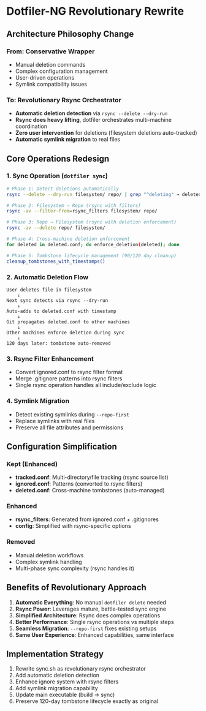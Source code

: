 # Dotfiler-NG Revolutionary Rewrite

## Architecture Philosophy Change

### From: Conservative Wrapper
- Manual deletion commands
- Complex configuration management  
- User-driven operations
- Symlink compatibility issues

### To: Revolutionary Rsync Orchestrator
- **Automatic deletion detection** via `rsync --delete --dry-run`
- **Rsync does heavy lifting**, dotfiler orchestrates multi-machine coordination
- **Zero user intervention** for deletions (filesystem deletions auto-tracked)
- **Automatic symlink migration** to real files

## Core Operations Redesign

### 1. Sync Operation (`dotfiler sync`)
```bash
# Phase 1: Detect deletions automatically
rsync --delete --dry-run filesystem/ repo/ | grep "^deleting" → deleted.conf

# Phase 2: Filesystem → Repo (rsync with filters)  
rsync -av --filter-from=rsync_filters filesystem/ repo/

# Phase 3: Repo → Filesystem (rsync with deletion enforcement)
rsync -av --delete repo/ filesystem/

# Phase 4: Cross-machine deletion enforcement
for deleted in deleted.conf; do enforce_deletion(deleted); done

# Phase 5: Tombstone lifecycle management (90/120 day cleanup)
cleanup_tombstones_with_timestamps()
```

### 2. Automatic Deletion Flow
```
User deletes file in filesystem 
    ↓
Next sync detects via rsync --dry-run
    ↓  
Auto-adds to deleted.conf with timestamp
    ↓
Git propagates deleted.conf to other machines
    ↓
Other machines enforce deletion during sync
    ↓
120 days later: tombstone auto-removed
```

### 3. Rsync Filter Enhancement
- Convert ignored.conf to rsync filter format
- Merge .gitignore patterns into rsync filters
- Single rsync operation handles all include/exclude logic

### 4. Symlink Migration
- Detect existing symlinks during `--repo-first`
- Replace symlinks with real files
- Preserve all file attributes and permissions

## Configuration Simplification

### Kept (Enhanced)
- **tracked.conf**: Multi-directory/file tracking (rsync source list)
- **ignored.conf**: Patterns (converted to rsync filters)  
- **deleted.conf**: Cross-machine tombstones (auto-managed)

### Enhanced
- **rsync_filters**: Generated from ignored.conf + .gitignores
- **config**: Simplified with rsync-specific options

### Removed
- Manual deletion workflows
- Complex symlink handling
- Multi-phase sync complexity (rsync handles it)

## Benefits of Revolutionary Approach

1. **Automatic Everything**: No manual `dotfiler delete` needed
2. **Rsync Power**: Leverages mature, battle-tested sync engine
3. **Simplified Architecture**: Rsync does complex operations
4. **Better Performance**: Single rsync operations vs multiple steps
5. **Seamless Migration**: `--repo-first` fixes existing setups
6. **Same User Experience**: Enhanced capabilities, same interface

## Implementation Strategy

1. Rewrite sync.sh as revolutionary rsync orchestrator
2. Add automatic deletion detection
3. Enhance ignore system with rsync filters  
4. Add symlink migration capability
5. Update main executable (build → sync)
6. Preserve 120-day tombstone lifecycle exactly as original